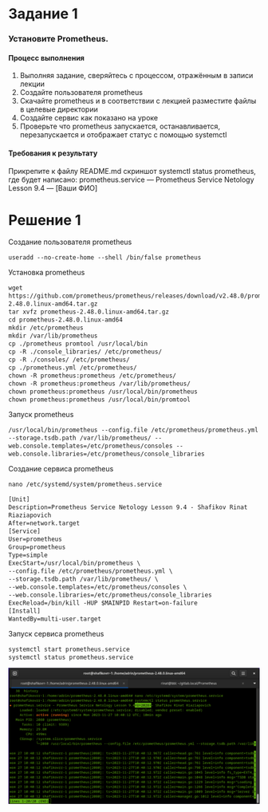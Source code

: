 # Задание 1

### Установите Prometheus.

#### Процесс выполнения

1. Выполняя задание, сверяйтесь с процессом, отражённым в записи лекции
2. Создайте пользователя prometheus
3. Скачайте prometheus и в соответствии с лекцией разместите файлы в целевые директории
4. Создайте сервис как показано на уроке
5. Проверьте что prometheus запускается, останавливается, перезапускается и отображает статус с помощью systemctl

#### Требования к результату

Прикрепите к файлу README.md скриншот systemctl status prometheus, где будет написано: prometheus.service — Prometheus Service Netology Lesson 9.4 — [Ваши ФИО]

# Решение 1

Создание пользователя prometheus
```
useradd --no-create-home --shell /bin/false prometheus
```
Установка prometheus

```
wget https://github.com/prometheus/prometheus/releases/download/v2.48.0/prometheus-2.48.0.linux-amd64.tar.gz
tar xvfz prometheus-2.48.0.linux-amd64.tar.gz
cd prometheus-2.48.0.linux-amd64
mkdir /etc/prometheus
mkdir /var/lib/prometheus
cp ./prometheus promtool /usr/local/bin
cp -R ./console_libraries/ /etc/prometheus/
cp -R ./consoles/ /etc/prometheus/
cp ./prometheus.yml /etc/prometheus/
chown -R prometheus:prometheus /etc/prometheus/ 
chown -R prometheus:prometheus /var/lib/prometheus/
chown prometheus:prometheus /usr/local/bin/prometheus
chown prometheus:prometheus /usr/local/bin/promtool 
```
Запуск prometheus
```
/usr/local/bin/prometheus --config.file /etc/prometheus/prometheus.yml --storage.tsdb.path /var/lib/prometheus/ --web.console.templates=/etc/prometheus/consoles --web.console.libraries=/etc/prometheus/console_libraries
```
Создание сервиса prometheus
```
nano /etc/systemd/system/prometheus.service
```

```
[Unit]
Description=Prometheus Service Netology Lesson 9.4 - Shafikov Rinat Riaziapovich
After=network.target
[Service]
User=prometheus
Group=prometheus
Type=simple
ExecStart=/usr/local/bin/prometheus \
--config.file /etc/prometheus/prometheus.yml \
--storage.tsdb.path /var/lib/prometheus/ \
--web.console.templates=/etc/prometheus/consoles \
--web.console.libraries=/etc/prometheus/console_libraries
ExecReload=/bin/kill -HUP $MAINPID Restart=on-failure
[Install]
WantedBy=multi-user.target
```
Запуск сервиса prometheus
```
systemctl start prometheus.service
systemctl status prometheus.service
```

![prometheus.service](img/status-prometheus.service.png)
